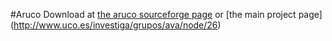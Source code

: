 #Aruco
Download at [the aruco sourceforge page](http://sourceforge.net/projects/aruco/files/) or [the main project page] (http://www.uco.es/investiga/grupos/ava/node/26)
